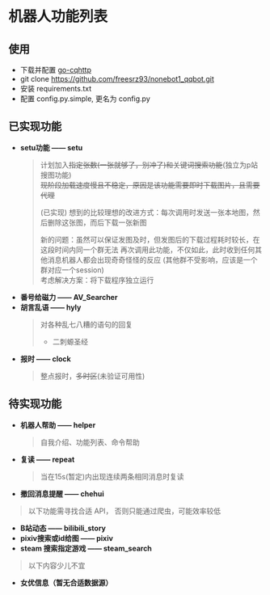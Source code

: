 # 机器人功能列表

## 使用
* 下载并配置 [go-cqhttp](https://github.com/Mrs4s/go-cqhttp)
* git clone https://github.com/freesrz93/nonebot1_qqbot.git
* 安装 requirements.txt
* 配置 config.py.simple, 更名为 config.py


## 已实现功能
* **setu功能 —— setu**
  >计划加入~~指定张数(一张就够了，别冲了)和关键词搜索功能~~(独立为p站搜图功能)  
  >~~现阶段加载速度慢且不稳定，原因是该功能需要即时下载图片，且需要代理~~  
  > 
  >(已实现) 想到的比较理想的改进方式：每次调用时发送一张本地图，然后删除这张图，而后下载一张新图  
  > 
  > 新的问题：虽然可以保证发图及时，但发图后的下载过程耗时较长，在这段时间内同一个群无法
  > 再次调用此功能，不仅如此，此时收到任何其他消息机器人都会出现奇奇怪怪的反应
  > (其他群不受影响，应该是一个群对应一个session)  
  > 考虑解决方案：将下载程序独立运行
* **番号给磁力 —— AV_Searcher**
* **胡言乱语 —— hyly**
  > 对各种乱七八糟的语句的回复
  > * 二刺螈圣经
* **报时 —— clock**
  >整点报时，~~多时区~~(未验证可用性)

## 待实现功能

* **机器人帮助 —— helper**
  >自我介绍、功能列表、命令帮助
* **复读 —— repeat**
  >当在15s(暂定)内出现连续两条相同消息时复读

* **撤回消息提醒 —— chehui**

>以下功能需寻找合适 API， 否则只能通过爬虫，可能效率较低 
* **B站动态 —— bilibili_story**
* **pixiv搜索或id给图 —— pixiv**
* **steam 搜索指定游戏 —— steam_search**
>以下内容少儿不宜  
* **女优信息（暂无合适数据源）**




